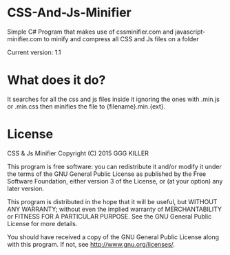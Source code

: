 # CSS-And-Js-Minifier
Simple C# Program that makes use of cssminifier.com and javascript-minifier.com to minify and compress all CSS and Js files on a folder

Current version: 1.1

# What does it do?
It searches for all the css and js files inside it ignoring the ones with .min.js or .min.css then minifies the file to {filename}.min.{ext}.

# License
CSS & Js Minifier
Copyright (C) 2015  GGG KILLER

This program is free software: you can redistribute it and/or modify
it under the terms of the GNU General Public License as published by
the Free Software Foundation, either version 3 of the License, or
(at your option) any later version.

This program is distributed in the hope that it will be useful,
but WITHOUT ANY WARRANTY; without even the implied warranty of
MERCHANTABILITY or FITNESS FOR A PARTICULAR PURPOSE.  See the
GNU General Public License for more details.

You should have received a copy of the GNU General Public License
along with this program.  If not, see <http://www.gnu.org/licenses/>.

